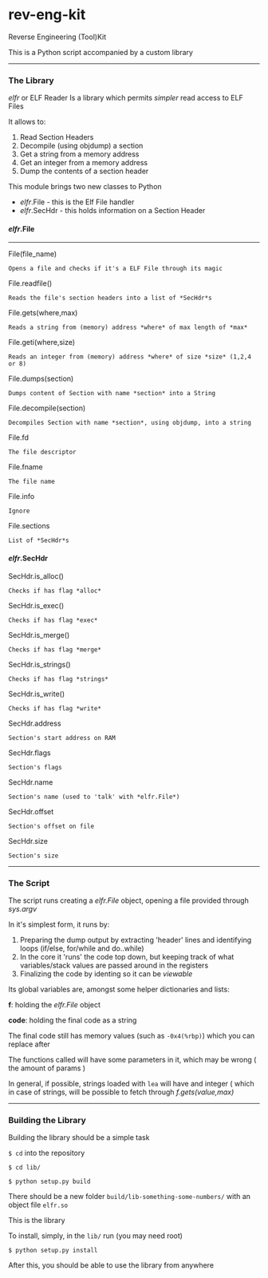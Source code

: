 # rev-eng-kit

Reverse Engineering (Tool)Kit

This is a Python script accompanied by a custom library

---

### The Library

*elfr* or ELF Reader
Is a library which permits *simpler* read access to ELF Files

It allows to:
1. Read Section Headers
2. Decompile (using objdump) a section
3. Get a string from a memory address
4. Get an integer from a memory address
5. Dump the contents of a section header

This module brings two new classes to Python
- *elfr*.File - this is the Elf File handler
- *elfr*.SecHdr - this holds information on a Section Header

#### *elfr*.File

---

File(file_name)

`Opens a file and checks if it's a ELF File through its magic`

File.readfile()

`Reads the file's section headers into a list of *SecHdr*s`

File.gets(where,max)

`Reads a string from (memory) address *where* of max length of *max*`

File.geti(where,size)

`Reads an integer from (memory) address *where* of size *size* (1,2,4 or 8)`

File.dumps(section)

`Dumps content of Section with name *section* into a String`

File.decompile(section)

`Decompiles Section with name *section*, using objdump, into a string`

File.fd

`The file descriptor`

File.fname

`The file name`

File.info

`Ignore`

File.sections

`List of *SecHdr*s`

#### *elfr*.SecHdr

SecHdr.is_alloc()

`Checks if has flag *alloc*`

SecHdr.is_exec()

`Checks if has flag *exec*`

SecHdr.is_merge()

`Checks if has flag *merge*`

SecHdr.is_strings()

`Checks if has flag *strings*`

SecHdr.is_write()

`Checks if has flag *write*`

SecHdr.address

`Section's start address on RAM`

SecHdr.flags

`Section's flags`

SecHdr.name

`Section's name (used to 'talk' with *elfr.File*)`

SecHdr.offset

`Section's offset on file`

SecHdr.size

`Section's size`

---

### The Script

The script runs creating a *elfr.File* object, opening a file provided through *sys.argv*

In it's simplest form, it runs by:
1. Preparing the dump output by extracting 'header' lines and identifying loops (if/else, for/while and do..while)
2. In the core it 'runs' the code top down, but keeping track of what variables/stack values are passed around in the registers
3. Finalizing the code by identing so it can be *viewable*

Its global variables are, amongst some helper dictionaries and lists:

**f**: holding the *elfr.File* object

**code**: holding the final code as a string

The final code still has memory values (such as `-0x4(%rbp)`) which you can replace after

The functions called will have some parameters in it, which may be wrong ( the amount of params )

In general, if possible, strings loaded with `lea` will have and integer ( which in case of strings, will be possible to fetch through *f.gets(value,max)*

---

### Building the Library

Building the library should be a simple task

`$ cd` into the repository

`$ cd lib/`

`$ python setup.py build`

There should be a new folder `build/lib-something-some-numbers/` with an object file `elfr.so`

This is the library

To install, simply, in the `lib/` run (you may need root)

`$ python setup.py install`

After this, you should be able to use the library from anywhere
